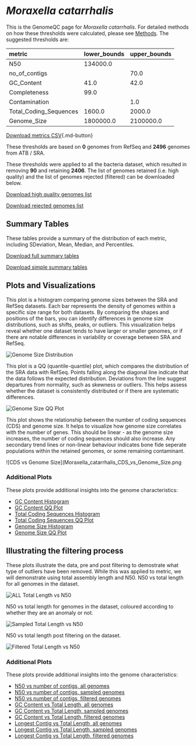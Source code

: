 # *Moraxella catarrhalis*

This is the GenomeQC page for *Moraxella catarrhalis*. For detailed methods on how these thresholds were calculated, please see [Methods](../../methods.md).
The suggested thresholds are: 

| metric                 | lower_bounds   | upper_bounds   |
|:-----------------------|:---------------|:---------------|
| N50                    | 134000.0       |                |
| no_of_contigs          |                | 70.0           |
| GC_Content             | 41.0           | 42.0           |
| Completeness           | 99.0           |                |
| Contamination          |                | 1.0            |
| Total_Coding_Sequences | 1600.0         | 2000.0         |
| Genome_Size            | 1800000.0      | 2100000.0      |

[Download metrics CSV](Moraxella_catarrhalis_metrics.csv){.md-button}


These thresholds are based on **0** genomes from RefSeq and **2496** genomes from ATB / SRA.

These thresholds were applied to all the bacteria dataset, which resulted in removing **90** and retaining **2406**.
The list of genomes retained (i.e. high quality) and the list of genomes rejected (filtered) can be downloaded below. 

[Download high quality genomes list](Moraxella_catarrhalis_high_quality_genomes.csv.xz)


[Download rejected genomes list](Moraxella_catarrhalis_filtered_out_genomes.csv.xz)



## Summary Tables
These tables provide a summary of the distribution of each metric, including SDeviation, Mean, Median, and Percentiles.

[Download full summary tables](summary.csv)

[Download simple summary tables](selected_summary.csv)

## Plots and Visualizations

This plot is a histogram comparing genome sizes between the SRA and RefSeq datasets. Each bar represents the density of genomes within a specific size range for both datasets. By comparing the shapes and positions of the bars, you can identify differences in genome size distributions, such as shifts, peaks, or outliers. This visualization helps reveal whether one dataset tends to have larger or smaller genomes, or if there are notable differences in variability or coverage between SRA and RefSeq.

![Genome Size Distribution](Genome_Size_refseq_histogram_kde.png)

This plot is a QQ (quantile-quantile) plot, which compares the distribution of the SRA data with RefSeq. Points falling along the diagonal line indicate that the data follows the expected distribution. Deviations from the line suggest departures from normality, such as skewness or outliers. This helps assess whether the dataset is consistently distributed or if there are systematic differences.

![Genome Size QQ Plot](Genome_Size_refseq_qqplot.png)

This plot shows the relationship between the number of coding sequences (CDS) and genome size. It helps to visualize how genome size correlates with the number of genes. This should be linear - as the genome size increases, the number of coding sequences should also increase. Any secondary trend lines or non-linear behaviour indicates bone fide seperate populations within the retained genomes, or some remaining contaminant. 

![CDS vs Genome Size](Moraxella_catarrhalis_CDS_vs_Genome_Size.png

### Additional Plots

These plots provide additional insights into the genome characteristics:

- [GC Content Histogram](GC_Content_refseq_histogram_kde.png)
- [GC Content QQ Plot](GC_Content_refseq_qqplot.png)
- [Total Coding Sequences Histogram](Total_Coding_Sequences_refseq_histogram_kde.png)
- [Total Coding Sequences QQ Plot](Total_Coding_Sequences_refseq_qqplot.png)
- [Genome Size Histogram](Genome_Size_refseq_histogram_kde.png)
- [Genome Size QQ Plot](Genome_Size_refseq_qqplot.png)
## Illustrating the filtering process
These plots illustrate the data, pre and post filtering to demostrate what type of outliers have been removed. While this was applied to metric, we will demonstrate using total assembly length and N50.
N50 vs total length for all genomes in the dataset.

![ALL Total Length vs N50](Moraxella_catarrhalis_all_total_length_N50.png)

N50 vs total length for genomes in the dataset, coloured according to whether they are an anomaly or not.

![Sampled Total Length vs N50](Moraxella_catarrhalis_sample_total_length_N50.png)

N50 vs total length post filtering on the dataset.

![Filtered Total Length vs N50](Moraxella_catarrhalis_filt_total_length_N50.png)

### Additional Plots

These plots provide additional insights into the genome characteristics:

- [N50 vs number of contigs, all genomes](Moraxella_catarrhalis_all_N50_number.png)
- [N50 vs number of contigs, sampled genomes](Moraxella_catarrhalis_sample_N50_number.png)
- [N50 vs number of contigs, filtered genomes](Moraxella_catarrhalis_filt_N50_number.png)
- [GC Content vs Total Length, all genomes](Moraxella_catarrhalis_all_total_length_GC_Content.png)
- [GC Content vs Total Length, sampled genomes](Moraxella_catarrhalis_sample_total_length_GC_Content.png)
- [GC Content vs Total Length, filtered genomes](Moraxella_catarrhalis_filt_total_length_GC_Content.png)
- [Longest Contig vs Total Length, all genomes](Moraxella_catarrhalis_all_total_length_longest.png)
- [Longest Contig vs Total Length, sampled genomes](Moraxella_catarrhalis_sample_total_length_longest.png)
- [Longest Contig vs Total Length, filtered genomes](Moraxella_catarrhalis_filt_total_length_longest.png)
